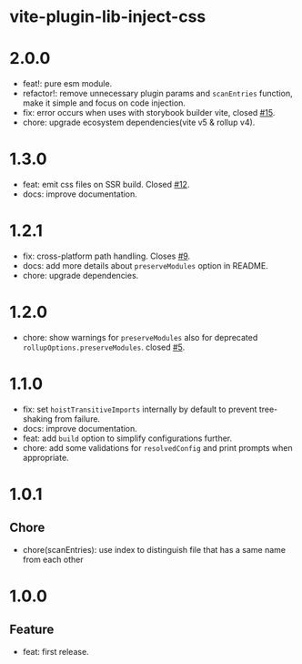 # vite-plugin-lib-inject-css

# 2.0.0

- feat!: pure esm module.
- refactor!: remove unnecessary plugin params and `scanEntries` function, make it simple and focus on code injection.
- fix: error occurs when uses with storybook builder vite, closed [#15](https://github.com/emosheeep/vite-plugin-lib-inject-css/issues/15).
- chore: upgrade ecosystem dependencies(vite v5 & rollup v4).

# 1.3.0

- feat: emit css files on SSR build. Closed [#12](https://github.com/emosheeep/vite-plugin-lib-inject-css/issues/12).
- docs: improve documentation.

# 1.2.1

- fix: cross-platform path handling. Closes [#9](https://github.com/emosheeep/vite-plugin-lib-inject-css/issues/9).
- docs: add more details about `preserveModules` option in README.
- chore: upgrade dependencies.

# 1.2.0

- chore: show warnings for `preserveModules` also for deprecated `rollupOptions.preserveModules`. closed [#5](https://github.com/emosheeep/vite-plugin-lib-inject-css/issues/5).

# 1.1.0

- fix: set `hoistTransitiveImports` internally by default to prevent tree-shaking from failure.
- docs: improve documentation.
- feat: add `build` option to simplify configurations further.
- chore: add some validations for `resolvedConfig` and print prompts when appropriate.

# 1.0.1

## Chore

- chore(scanEntries): use index to distinguish file that has a same name from each other

# 1.0.0

## Feature

- feat: first release.
